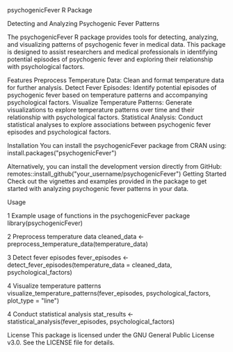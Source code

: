 psychogenicFever R Package

Detecting and Analyzing Psychogenic Fever Patterns

The psychogenicFever R package provides tools for detecting, analyzing, and visualizing patterns of psychogenic fever in medical data. This package is designed to assist researchers and medical professionals in identifying potential episodes of psychogenic fever and exploring their relationship with psychological factors.

Features
Preprocess Temperature Data: Clean and format temperature data for further analysis.
Detect Fever Episodes: Identify potential episodes of psychogenic fever based on temperature patterns and accompanying psychological factors.
Visualize Temperature Patterns: Generate visualizations to explore temperature patterns over time and their relationship with psychological factors.
Statistical Analysis: Conduct statistical analyses to explore associations between psychogenic fever episodes and psychological factors.

Installation
You can install the psychogenicFever package from CRAN using:
install.packages("psychogenicFever") 

Alternatively, you can install the development version directly from GitHub:
remotes::install_github("your_username/psychogenicFever")
Getting Started
Check out the vignettes and examples provided in the package to get started with analyzing psychogenic fever patterns in your data.

Usage

1 Example usage of functions in the psychogenicFever package
library(psychogenicFever)

2 Preprocess temperature data
cleaned_data <- preprocess_temperature_data(temperature_data)

3 Detect fever episodes
fever_episodes <- detect_fever_episodes(temperature_data = cleaned_data, psychological_factors)

4 Visualize temperature patterns
visualize_temperature_patterns(fever_episodes, psychological_factors, plot_type = "line")

4 Conduct statistical analysis
stat_results <- statistical_analysis(fever_episodes, psychological_factors)

License
This package is licensed under the GNU General Public License v3.0. See the LICENSE file for details.
